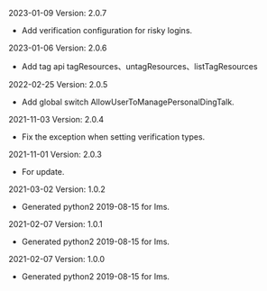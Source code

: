 2023-01-09 Version: 2.0.7
- Add verification configuration for risky logins.

2023-01-06 Version: 2.0.6
- Add tag api tagResources、untagResources、listTagResources

2022-02-25 Version: 2.0.5
- Add global switch AllowUserToManagePersonalDingTalk.

2021-11-03 Version: 2.0.4
- Fix the exception when setting verification types.

2021-11-01 Version: 2.0.3
- For update.

2021-03-02 Version: 1.0.2
- Generated python2 2019-08-15 for Ims.

2021-02-07 Version: 1.0.1
- Generated python2 2019-08-15 for Ims.

2021-02-07 Version: 1.0.0
- Generated python2 2019-08-15 for Ims.

